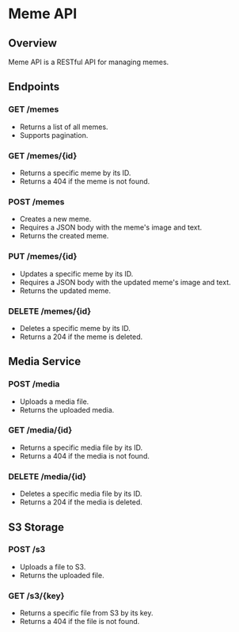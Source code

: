 # Meme API

## Overview

Meme API is a RESTful API for managing memes.

## Endpoints

### GET /memes

* Returns a list of all memes.
* Supports pagination.

### GET /memes/{id}

* Returns a specific meme by its ID.
* Returns a 404 if the meme is not found.

### POST /memes

* Creates a new meme.
* Requires a JSON body with the meme's image and text.
* Returns the created meme.

### PUT /memes/{id}

* Updates a specific meme by its ID.
* Requires a JSON body with the updated meme's image and text.
* Returns the updated meme.

### DELETE /memes/{id}

* Deletes a specific meme by its ID.
* Returns a 204 if the meme is deleted.

## Media Service

### POST /media

* Uploads a media file.
* Returns the uploaded media.

### GET /media/{id}

* Returns a specific media file by its ID.
* Returns a 404 if the media is not found.

### DELETE /media/{id}

* Deletes a specific media file by its ID.
* Returns a 204 if the media is deleted.

## S3 Storage

### POST /s3

* Uploads a file to S3.
* Returns the uploaded file.

### GET /s3/{key}

* Returns a specific file from S3 by its key.
* Returns a 404 if the file is not found.